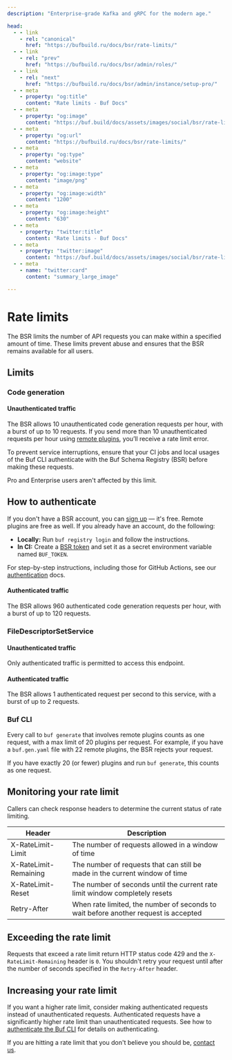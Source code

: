 ```yaml
---
description: "Enterprise-grade Kafka and gRPC for the modern age."

head:
  - - link
    - rel: "canonical"
      href: "https://bufbuild.ru/docs/bsr/rate-limits/"
  - - link
    - rel: "prev"
      href: "https://bufbuild.ru/docs/bsr/admin/roles/"
  - - link
    - rel: "next"
      href: "https://bufbuild.ru/docs/bsr/admin/instance/setup-pro/"
  - - meta
    - property: "og:title"
      content: "Rate limits - Buf Docs"
  - - meta
    - property: "og:image"
      content: "https://buf.build/docs/assets/images/social/bsr/rate-limits.png"
  - - meta
    - property: "og:url"
      content: "https://bufbuild.ru/docs/bsr/rate-limits/"
  - - meta
    - property: "og:type"
      content: "website"
  - - meta
    - property: "og:image:type"
      content: "image/png"
  - - meta
    - property: "og:image:width"
      content: "1200"
  - - meta
    - property: "og:image:height"
      content: "630"
  - - meta
    - property: "twitter:title"
      content: "Rate limits - Buf Docs"
  - - meta
    - property: "twitter:image"
      content: "https://buf.build/docs/assets/images/social/bsr/rate-limits.png"
  - - meta
    - name: "twitter:card"
      content: "summary_large_image"

---
```


# Rate limits

The BSR limits the number of API requests you can make within a specified amount of time. These limits prevent abuse and ensures that the BSR remains available for all users.

## Limits

### Code generation

#### Unauthenticated traffic

The BSR allows 10 unauthenticated code generation requests per hour, with a burst of up to 10 requests. If you send more than 10 unauthenticated requests per hour using [remote plugins](../remote-plugins/), you’ll receive a rate limit error.

To prevent service interruptions, ensure that your CI jobs and local usages of the Buf CLI authenticate with the Buf Schema Registry (BSR) before making these requests.

Pro and Enterprise users aren't affected by this limit.

## How to authenticate

If you don't have a BSR account, you can [sign up](https://buf.build/signup) — it's free. Remote plugins are free as well. If you already have an account, do the following:

- **Locally:** Run `buf registry login` and follow the instructions.
- **In CI:** Create a [BSR token](https://buf.build/settings/user) and set it as a secret environment variable named `BUF_TOKEN`.

For step-by-step instructions, including those for GitHub Actions, see our [authentication](../authentication/) docs.

#### Authenticated traffic

The BSR allows 960 authenticated code generation requests per hour, with a burst of up to 120 requests.

### FileDescriptorSetService

#### Unauthenticated traffic

Only authenticated traffic is permitted to access this endpoint.

#### Authenticated traffic

The BSR allows 1 authenticated request per second to this service, with a burst of up to 2 requests.

### Buf CLI

Every call to `buf generate` that involves remote plugins counts as one request, with a max limit of 20 plugins per request. For example, if you have a `buf.gen.yaml` file with 22 remote plugins, the BSR rejects your request.

If you have exactly 20 (or fewer) plugins and run `buf generate`, this counts as one request.

## Monitoring your rate limit

Callers can check response headers to determine the current status of rate limiting.

| Header                | Description                                                                         |
| --------------------- | ----------------------------------------------------------------------------------- |
| X-RateLimit-Limit     | The number of requests allowed in a window of time                                  |
| X-RateLimit-Remaining | The number of requests that can still be made in the current window of time         |
| X-RateLimit-Reset     | The number of seconds until the current rate limit window completely resets         |
| Retry-After           | When rate limited, the number of seconds to wait before another request is accepted |

## Exceeding the rate limit

Requests that exceed a rate limit return HTTP status code 429 and the `X-RateLimit-Remaining` header is `0`. You shouldn't retry your request until after the number of seconds specified in the `Retry-After` header.

## Increasing your rate limit

If you want a higher rate limit, consider making authenticated requests instead of unauthenticated requests. Authenticated requests have a significantly higher rate limit than unauthenticated requests. See how to [authenticate the Buf CLI](../authentication/#authenticating-in-ci) for details on authenticating.

If you are hitting a rate limit that you don't believe you should be, [contact us](../../contact/).
